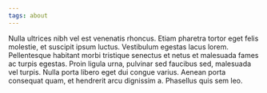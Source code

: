 ```yaml
---
tags: about
---
```


Nulla ultrices nibh vel est venenatis rhoncus. Etiam pharetra tortor eget felis molestie, et suscipit ipsum luctus. Vestibulum egestas lacus lorem. Pellentesque habitant morbi tristique senectus et netus et malesuada fames ac turpis egestas. Proin ligula urna, pulvinar sed faucibus sed, malesuada vel turpis. Nulla porta libero eget dui congue varius. Aenean porta consequat quam, et hendrerit arcu dignissim a. Phasellus quis sem leo.